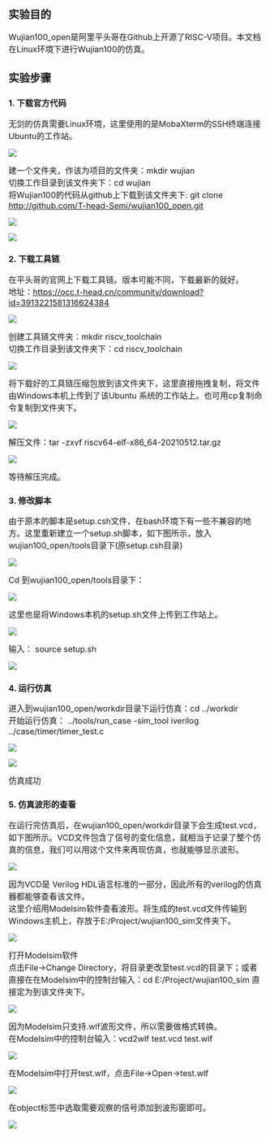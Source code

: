 ## 实验目的
<span style="font-size:16px;">Wujian100_open是阿里平头哥在Github上开源了RISC-V项目。本文档在Linux环境下进行Wujian100的仿真。</span><br>

## 实验步骤
### 1. 下载官方代码
<span style="font-size:16px;">无剑的仿真需要Linux环境，这里使用的是MobaXterm的SSH终端连接Ubuntu的工作站。</span><br>

![](https://rvboards.org/rvboards/dasdu8syrbgvtzvhfj12f4d5/images_dir/1657953226/5.png)

<span style="font-size:16px;">建一个文件夹，作该为项目的文件夹：mkdir wujian</span><br>
<span style="font-size:16px;">切换工作目录到该文件夹下：cd wujian</span><br>
<span style="font-size:16px;">将Wujian100的代码从github上下载到该文件夹下: git clone http://github.com/T-head-Semi/wujian100_open.git</span><br>

![](https://rvboards.org/rvboards/dasdu8syrbgvtzvhfj12f4d5/images_dir/1657953291/6.png)

![](https://rvboards.org/rvboards/dasdu8syrbgvtzvhfj12f4d5/images_dir/1657953313/7.png)

### 2. 下载工具链
<span style="font-size:16px;">在平头哥的官网上下载工具链。版本可能不同，下载最新的就好。</span><br>
<span style="font-size:16px;">地址：https://occ.t-head.cn/community/download?id=3913221581316624384</span><br>

![](https://rvboards.org/rvboards/dasdu8syrbgvtzvhfj12f4d5/images_dir/1657953398/8.png)

<span style="font-size:16px;">创建工具链文件夹：mkdir riscv_toolchain</span><br>
<span style="font-size:16px;">切换工作目录到该文件夹下：cd riscv_toolchain</span><br>

![](./images_dir/1657953440/9.png)

<span style="font-size:16px;">将下载好的工具链压缩包放到该文件夹下，这里直接拖拽复制，将文件由Windows本机上传到了该Ubuntu 系统的工作站上。也可用cp复制命令复制到文件夹下。</span><br>

![](https://rvboards.org/rvboards/dasdu8syrbgvtzvhfj12f4d5/images_dir/1657953497/10.png)

<span style="font-size:16px;">解压文件：tar -zxvf riscv64-elf-x86_64-20210512.tar.gz</span><br>

![](https://rvboards.org/rvboards/dasdu8syrbgvtzvhfj12f4d5/images_dir/1657953547/11.png)

<span style="font-size:16px;">等待解压完成。</span><br>

### 3. 修改脚本
<span style="font-size:16px;">由于原本的脚本是setup.csh文件，在bash环境下有一些不兼容的地方。这里重新建立一个setup.sh脚本，如下图所示，放入wujian100_open/tools目录下(原setup.csh目录)</span><br>

![](https://rvboards.org/rvboards/dasdu8syrbgvtzvhfj12f4d5/images_dir/1657953631/12.png)

<span style="font-size:16px;">Cd 到wujian100_open/tools目录下：</span><br>

![](https://rvboards.org/rvboards/dasdu8syrbgvtzvhfj12f4d5/images_dir/1657953676/13.png)

<span style="font-size:16px;">这里也是将Windows本机的setup.sh文件上传到工作站上。</span><br>

![](https://rvboards.org/rvboards/dasdu8syrbgvtzvhfj12f4d5/images_dir/1657953741/14.png)

<span style="font-size:16px;">输入： source setup.sh</span><br>

![](https://rvboards.org/rvboards/dasdu8syrbgvtzvhfj12f4d5/images_dir/1657953775/15.png)

### 4. 运行仿真
<span style="font-size:16px;">进入到wujian100_open/workdir目录下运行仿真：cd ../workdir</span><br>
<span style="font-size:16px;">开始运行仿真： ../tools/run_case -sim_tool iverilog ../case/timer/timer_test.c</span><br>

![](https://rvboards.org/rvboards/dasdu8syrbgvtzvhfj12f4d5/images_dir/1657953836/16.png)

![](https://rvboards.org/rvboards/dasdu8syrbgvtzvhfj12f4d5/images_dir/1657953864/17.png)

<span style="font-size:16px;">仿真成功</span><br>

### 5. 仿真波形的查看
<span style="font-size:16px;">在运行完仿真后，在wujian100_open/workdir目录下会生成test.vcd，如下图所示。VCD文件包含了信号的变化信息，就相当于记录了整个仿真的信息，我们可以用这个文件来再现仿真，也就能够显示波形。</span><br>

![](https://rvboards.org/rvboards/dasdu8syrbgvtzvhfj12f4d5/images_dir/1657953929/18.png)

<span style="font-size:16px;">因为VCD是 Verilog HDL语言标准的一部分，因此所有的verilog的仿真器都能够查看该文件。</span><br>
<span style="font-size:16px;">这里介绍用Modelsim软件查看波形。将生成的test.vcd文件传输到Windows主机上，存放于E:/Project/wujian100_sim文件夹下。</span><br>

![](https://rvboards.org/rvboards/dasdu8syrbgvtzvhfj12f4d5/images_dir/1657953991/19.png)

<span style="font-size:16px;">打开Modelsim软件</span><br>
<span style="font-size:16px;">点击File->Change Directory，将目录更改至test.vcd的目录下；或者直接在在Modelsim中的控制台输入：cd E:/Project/wujian100_sim 直接定为到该文件夹下。</span><br>

![](https://rvboards.org/rvboards/dasdu8syrbgvtzvhfj12f4d5/images_dir/1657954040/20.png)

<span style="font-size:16px;">因为Modelsim只支持.wlf波形文件，所以需要做格式转换。</span><br>
<span style="font-size:16px;">在Modelsim中的控制台输入：vcd2wlf test.vcd test.wlf</span><br>

![](https://rvboards.org/rvboards/dasdu8syrbgvtzvhfj12f4d5/images_dir/1657954084/21.png)

<span style="font-size:16px;">在Modelsim中打开test.wlf，点击File->Open->test.wlf</span><br>

![](https://rvboards.org/rvboards/dasdu8syrbgvtzvhfj12f4d5/images_dir/1657954126/22.png)

<span style="font-size:16px;">在object标签中选取需要观察的信号添加到波形窗即可。</span><br>

![](https://rvboards.org/rvboards/dasdu8syrbgvtzvhfj12f4d5/images_dir/1657954187/23.png)
